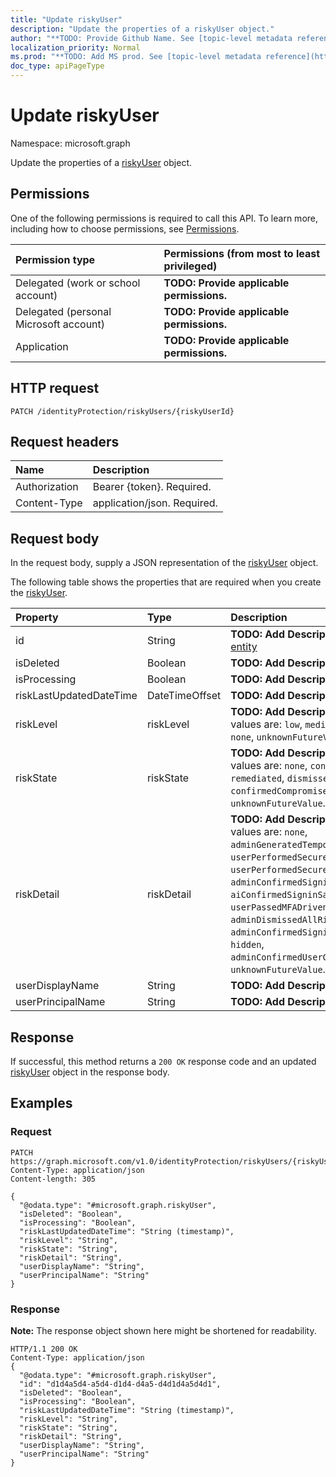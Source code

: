 ```yaml
---
title: "Update riskyUser"
description: "Update the properties of a riskyUser object."
author: "**TODO: Provide Github Name. See [topic-level metadata reference](https://msgo.azurewebsites.net/add/document/guidelines/metadata.html#topic-level-metadata)**"
localization_priority: Normal
ms.prod: "**TODO: Add MS prod. See [topic-level metadata reference](https://msgo.azurewebsites.net/add/document/guidelines/metadata.html#topic-level-metadata)**"
doc_type: apiPageType
---
```


# Update riskyUser
Namespace: microsoft.graph

Update the properties of a [riskyUser](../resources/riskyuser.md) object.

## Permissions
One of the following permissions is required to call this API. To learn more, including how to choose permissions, see [Permissions](/concepts/permissions-reference.md).

|Permission type|Permissions (from most to least privileged)|
|:---|:---|
|Delegated (work or school account)|**TODO: Provide applicable permissions.**|
|Delegated (personal Microsoft account)|**TODO: Provide applicable permissions.**|
|Application|**TODO: Provide applicable permissions.**|

## HTTP request

<!-- {
  "blockType": "ignored"
}
-->
``` http
PATCH /identityProtection/riskyUsers/{riskyUserId}
```

## Request headers
|Name|Description|
|:---|:---|
|Authorization|Bearer {token}. Required.|
|Content-Type|application/json. Required.|

## Request body
In the request body, supply a JSON representation of the [riskyUser](../resources/riskyuser.md) object.

The following table shows the properties that are required when you create the [riskyUser](../resources/riskyuser.md).

|Property|Type|Description|
|:---|:---|:---|
|id|String|**TODO: Add Description** Inherited from [entity](../resources/entity.md)|
|isDeleted|Boolean|**TODO: Add Description**|
|isProcessing|Boolean|**TODO: Add Description**|
|riskLastUpdatedDateTime|DateTimeOffset|**TODO: Add Description**|
|riskLevel|riskLevel|**TODO: Add Description**. Possible values are: `low`, `medium`, `high`, `hidden`, `none`, `unknownFutureValue`.|
|riskState|riskState|**TODO: Add Description**. Possible values are: `none`, `confirmedSafe`, `remediated`, `dismissed`, `atRisk`, `confirmedCompromised`, `unknownFutureValue`.|
|riskDetail|riskDetail|**TODO: Add Description**. Possible values are: `none`, `adminGeneratedTemporaryPassword`, `userPerformedSecuredPasswordChange`, `userPerformedSecuredPasswordReset`, `adminConfirmedSigninSafe`, `aiConfirmedSigninSafe`, `userPassedMFADrivenByRiskBasedPolicy`, `adminDismissedAllRiskForUser`, `adminConfirmedSigninCompromised`, `hidden`, `adminConfirmedUserCompromised`, `unknownFutureValue`.|
|userDisplayName|String|**TODO: Add Description**|
|userPrincipalName|String|**TODO: Add Description**|



## Response

If successful, this method returns a `200 OK` response code and an updated [riskyUser](../resources/riskyuser.md) object in the response body.

## Examples

### Request
<!-- {
  "blockType": "request",
  "name": "update_riskyuser"
}
-->
``` http
PATCH https://graph.microsoft.com/v1.0/identityProtection/riskyUsers/{riskyUserId}
Content-Type: application/json
Content-length: 305

{
  "@odata.type": "#microsoft.graph.riskyUser",
  "isDeleted": "Boolean",
  "isProcessing": "Boolean",
  "riskLastUpdatedDateTime": "String (timestamp)",
  "riskLevel": "String",
  "riskState": "String",
  "riskDetail": "String",
  "userDisplayName": "String",
  "userPrincipalName": "String"
}
```


### Response
**Note:** The response object shown here might be shortened for readability.
<!-- {
  "blockType": "response",
  "truncated": true
}
-->
``` http
HTTP/1.1 200 OK
Content-Type: application/json
{
  "@odata.type": "#microsoft.graph.riskyUser",
  "id": "d1d4a5d4-a5d4-d1d4-d4a5-d4d1d4a5d4d1",
  "isDeleted": "Boolean",
  "isProcessing": "Boolean",
  "riskLastUpdatedDateTime": "String (timestamp)",
  "riskLevel": "String",
  "riskState": "String",
  "riskDetail": "String",
  "userDisplayName": "String",
  "userPrincipalName": "String"
}
```

